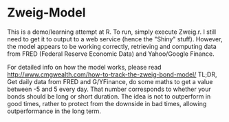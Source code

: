 # Zweig-Model
This is a demo/learning attempt at R. To run, simply execute Zweig.r. I still need to get it to output to a web service (hence the "Shiny" stuff). However, the model appears to be working correctly, retrieving and computing data from FRED (Federal Reserve Economic Data) and Yahoo/Google Finance.

For detailed info on how the model works, please read http://www.cmgwealth.com/how-to-track-the-zweig-bond-model/
TL;DR, Get daily data from FRED and G/YFinance, do some maths to get a value between -5 and 5 every day. That number corresponds to whether your bonds should be long or short duration. The idea is not to outperform in good times, rather to protect from the downside in bad times, allowing outperformance in the long term.
